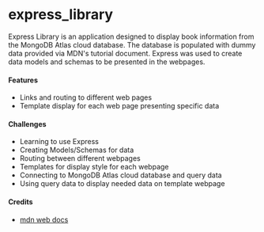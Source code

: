# express_library
Express Library is an application designed to display book information from the MongoDB Atlas cloud database. The database is populated with dummy data provided via MDN's tutorial document. Express was used to create data models and schemas to be presented in the webpages.

<h4>Features</h4>
  <ul>
    <li>Links and routing to different web pages
    <li>Template display for each web page presenting specific data
  </ul>
  
<h4>Challenges</h4>
  <ul>
    <li>Learning to use Express
    <li>Creating Models/Schemas for data
    <li>Routing between different webpages
    <li>Templates for display style for each webpage
    <li>Connecting to MongoDB Atlas cloud database and query data
    <li>Using query data to display needed data on template webpage
  </ul>

<h4>Credits</h4>
  <ul>
    <li><a href="https://developer.mozilla.org/en-US/docs/Learn/Server-side/Express_Nodejs/Introduction">mdn web docs</a>
  </ul>

